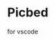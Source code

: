 <!--
 * @Date: 2020-10-26 11:59:53
 * @Author: LGYZ
 * @LastEditor: LGYZ
 * @LastEditTime: 2020-10-26 12:50:17
 * @Description:
 * @FilePath: \MyPython_2019-4-30f:\Git Project\Second-2019-4-30\gitRepos\Picbed\README.md
-->
# Picbed
for vscode

